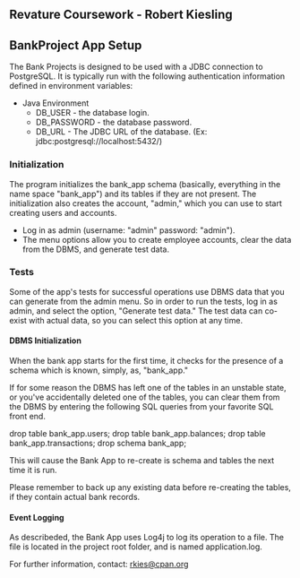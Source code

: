 ## Revature Coursework - Robert Kiesling

## BankProject App Setup

The Bank Projects is designed to be used with a JDBC connection to PostgreSQL.  It
is typically run with the following authentication information defined in environment
variables:

- Java Environment
  - DB_USER - the database login.
  - DB_PASSWORD - the database password.
  - DB_URL - The JDBC URL of the database.  (Ex: jdbc:postgresql://localhost:5432/)

### Initialization
The program initializes the bank_app schema (basically, everything in
the name space "bank_app") and its tables if they are not present.
The initialization also creates the account, "admin," which you can
use to start creating users and accounts.

- Log in as admin (username: "admin" password: "admin").
- The menu options allow you to create employee accounts, clear the
  data from the DBMS, and generate test data.

### Tests
Some of the app's tests for successful operations use DBMS data that
you can generate from the admin menu.  So in order to run the tests,
log in as admin, and select the option, "Generate test data."  The
test data can co-exist with actual data, so you can select this option
at any time.

#### DBMS Initialization
When the bank app starts for the first time, it checks for the
presence of a schema which is known, simply, as, "bank_app."

If for some reason the DBMS has left one of the tables in an unstable
state, or you've accidentally deleted one of the tables, you can clear
them from the DBMS by entering the following SQL queries from your
favorite SQL front end.

drop table bank_app.users;
drop table bank_app.balances;
drop table bank_app.transactions;
drop schema bank_app;

This will cause the Bank App to re-create is schema and tables
the next time it is run.

Please remember to back up any existing data before re-creating the
tables, if they contain actual bank records.

#### Event Logging
As describeded, the Bank App uses Log4j to log its operation to a file.
The file is located in the project root folder, and is named
application.log.


For further information, contact:  rkies@cpan.org


